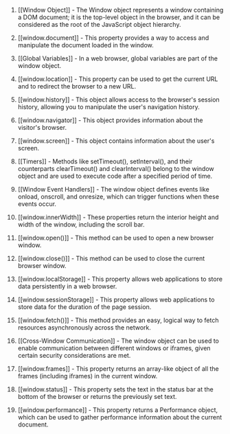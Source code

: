
1. [[Window Object]] - The Window object represents a window containing a DOM document; it is the top-level object in the browser, and it can be considered as the root of the JavaScript object hierarchy.

2. [[window.document]] - This property provides a way to access and manipulate the document loaded in the window.

3. [[Global Variables]] - In a web browser, global variables are part of the window object.

4. [[window.location]] - This property can be used to get the current URL and to redirect the browser to a new URL.

5. [[window.history]] - This object allows access to the browser's session history, allowing you to manipulate the user's navigation history.

6. [[window.navigator]] - This object provides information about the visitor's browser.

7. [[window.screen]] - This object contains information about the user's screen.

9. [[Timers]] - Methods like setTimeout(), setInterval(), and their counterparts clearTimeout() and clearInterval() belong to the window object and are used to execute code after a specified period of time.

10. [[Window Event Handlers]] - The window object defines events like onload, onscroll, and onresize, which can trigger functions when these events occur.

11. [[window.innerWidth]] - These properties return the interior height and width of the window, including the scroll bar.

12. [[window.open()]] - This method can be used to open a new browser window.

13. [[window.close()]] - This method can be used to close the current browser window.

14. [[window.localStorage]] - This property allows web applications to store data persistently in a web browser.

15. [[window.sessionStorage]] - This property allows web applications to store data for the duration of the page session.

16. [[window.fetch()]] - This method provides an easy, logical way to fetch resources asynchronously across the network.

17. [[Cross-Window Communication]] - The window object can be used to enable communication between different windows or iframes, given certain security considerations are met.

18. [[window.frames]] - This property returns an array-like object of all the frames (including iframes) in the current window.

19. [[window.status]] - This property sets the text in the status bar at the bottom of the browser or returns the previously set text.

20. [[window.performance]] - This property returns a Performance object, which can be used to gather performance information about the current document.
